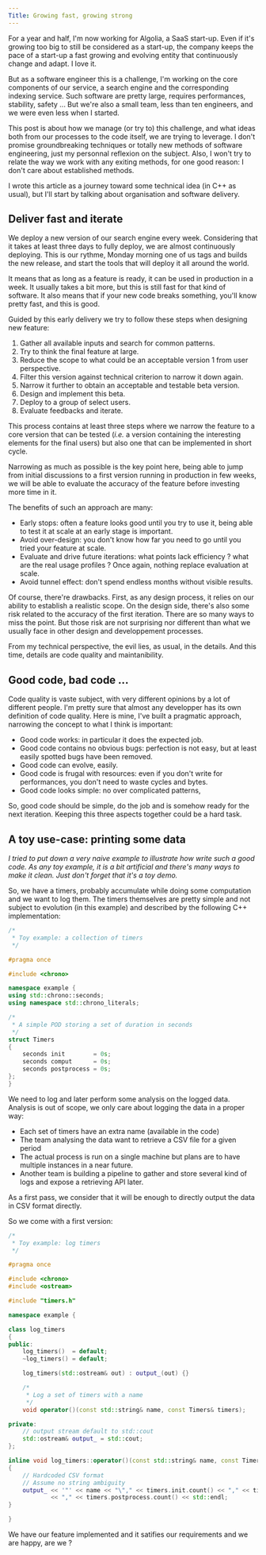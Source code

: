 ```yaml
---
Title: Growing fast, growing strong
---
```


For a year and half, I'm now working for Algolia, a SaaS start-up. Even if it's growing too big to still be considered as a start-up, the company keeps the pace of a start-up a fast growing and evolving entity that continuously change and adapt. I love it.

But as a software engineer this is a challenge, I'm working on the core components of our service, a search engine and the corresponding indexing service. Such software are pretty large, requires performances, stability, safety ... But we're also a small team, less than ten engineers, and we were even less when I started.

This post is about how we manage (or try to) this challenge, and what ideas both from our processes to the code itself, we are trying to leverage. I don't promise groundbreaking techniques or totally new methods of software engineering, just my personnal reflexion on the subject. Also, I won't try to relate the way we work with any exiting methods, for one good reason: I don't care about established methods.

I wrote this article as a journey toward some technical idea (in C++ as usual), but I'll start by talking about organisation and software delivery.

## Deliver fast and iterate

We deploy a new version of our search engine every week. Considering that it takes at least three days to fully deploy, we are almost continuously deploying. This is our rythme, Monday morning one of us tags and builds the new release, and start the tools that will deploy it all around the world.

It means that as long as a feature is ready, it can be used in production in a week. It usually takes a bit more, but this is still fast for that kind of software. It also means that if your new code breaks something, you'll know pretty fast, and this is good.

Guided by this early delivery we try to follow these steps when designing new feature:

1. Gather all available inputs and search for common patterns.
2. Try to think the final feature at large.
3. Reduce the scope to what could be an acceptable version 1 from user perspective.
4. Filter this version against technical criterion to narrow it down again.
5. Narrow it further to obtain an acceptable and testable beta version.
6. Design and implement this beta.
7. Deploy to a group of select users.
8. Evaluate feedbacks and iterate.

This process contains at least three steps where we narrow the feature to a core version that can be tested (_i.e._ a version containing the interesting elements for the final users) but also one that can be implemented in short cycle.

Narrowing as much as possible is the key point here, being able to jump from initial discussions to a first version running in production in few weeks, we will be able to evaluate the accuracy of the feature before investing more time in it.

The benefits of such an approach are many:

* Early stops: often a feature looks good until you try to use it, being able to test it at scale at an early stage is important.
* Avoid over-design: you don't know how far you need to go until you tried your feature at scale.
* Evaluate and drive future iterations: what points lack efficiency ? what are the real usage profiles ? Once again, nothing replace evaluation at scale.
* Avoid tunnel effect: don't spend endless months without visible results.

Of course, there're drawbacks. First, as any design process, it relies on our ability to establish a realistic scope. On the design side, there's also some risk related to the accuracy of the first iteration. There are so many ways to miss the point. But those risk are not surprising nor different than what we usually face in other design and developpement processes.

From my technical perspective, the evil lies, as usual, in the details. And this time, details are code quality and maintanibility.

## Good code, bad code ...

Code quality is vaste subject, with very different opinions by a lot of different people. I'm pretty sure that almost any developper has its own definition of code quality. Here is mine, I've built a pragmatic approach, narrowing the concept to what I think is important:

* Good code works: in particular it does the expected job.
* Good code contains no obvious bugs: perfection is not easy, but at least easily spotted bugs have been removed.
* Good code can evolve, easily.
* Good code is frugal with resources: even if you don't write for performances, you don't need to waste cycles and bytes.
* Good code looks simple: no over complicated patterns,

So, good code should be simple, do the job and is somehow ready for the next iteration. Keeping this three aspects together could be a hard task.

## A toy use-case: printing some data

*I tried to put down a very naive example to illustrate how write such a good code. As any toy example, it is a bit artificial and there's many ways to make it clean. Just don't forget that it's a toy demo.*

So, we have a timers, probably accumulate while doing some computation and we want to log them. The timers themselves are pretty simple and not subject to evolution (in this example) and described by the following C++ implementation:

```c++
/*
 * Toy example: a collection of timers
 */

#pragma once

#include <chrono>

namespace example {
using std::chrono::seconds;
using namespace std::chrono_literals;

/*
 * A simple POD storing a set of duration in seconds
 */
struct Timers
{
    seconds init        = 0s;
    seconds comput      = 0s;
    seconds postprocess = 0s;
};
}
```

We need to log and later perform some analysis on the logged data. Analysis is out of scope, we only care about logging the data in a proper way:
* Each set of timers have an extra name (available in the code)
* The team analysing the data want to retrieve a CSV file for a given period
* The actual process is run on a single machine but plans are to have multiple instances in a near future.
* Another team is building a pipeline to gather and store several kind of logs and expose a retrieving API later.

As a first pass, we consider that it will be enough to directly output the data in CSV format directly.

So we come with a first version:

```c++
/*
 * Toy example: log timers
 */

#pragma once

#include <chrono>
#include <ostream>

#include "timers.h"

namespace example {

class log_timers
{
public:
    log_timers()  = default;
    ~log_timers() = default;

    log_timers(std::ostream& out) : output_(out) {}

    /*
     * Log a set of timers with a name
     */
    void operator()(const std::string& name, const Timers& timers);

private:
    // output stream default to std::cout
    std::ostream& output_ = std::cout;
};

inline void log_timers::operator()(const std::string& name, const Timers& timers)
{
    // Hardcoded CSV format
    // Assume no string ambiguity
    output_ << '"' << name << "\"," << timers.init.count() << "," << timers.comput.count()
            << "," << timers.postprocess.count() << std::endl;
}

}
```

We have our feature implemented and it satifies our requirements and we are happy, are we ?
